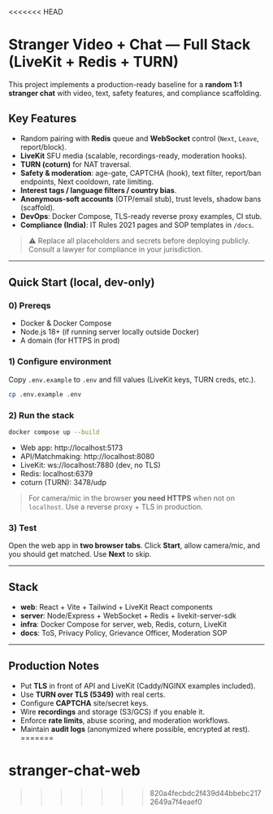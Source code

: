 <<<<<<< HEAD
# Stranger Video + Chat — Full Stack (LiveKit + Redis + TURN)

This project implements a production-ready baseline for a **random 1:1 stranger chat** with video, text, safety features, and compliance scaffolding.

## Key Features
- Random pairing with **Redis** queue and **WebSocket** control (`Next`, `Leave`, report/block).
- **LiveKit** SFU media (scalable, recordings-ready, moderation hooks).
- **TURN (coturn)** for NAT traversal.
- **Safety & moderation**: age-gate, CAPTCHA (hook), text filter, report/ban endpoints, Next cooldown, rate limiting.
- **Interest tags / language filters / country bias**.
- **Anonymous-soft accounts** (OTP/email stub), trust levels, shadow bans (scaffold).
- **DevOps**: Docker Compose, TLS-ready reverse proxy examples, CI stub.
- **Compliance (India)**: IT Rules 2021 pages and SOP templates in `/docs`.

> ⚠️ Replace all placeholders and secrets before deploying publicly. Consult a lawyer for compliance in your jurisdiction.

---

## Quick Start (local, dev-only)

### 0) Prereqs
- Docker & Docker Compose
- Node.js 18+ (if running server locally outside Docker)
- A domain (for HTTPS in prod)

### 1) Configure environment
Copy `.env.example` to `.env` and fill values (LiveKit keys, TURN creds, etc.).

```bash
cp .env.example .env
```

### 2) Run the stack
```bash
docker compose up --build
```

- Web app: http://localhost:5173
- API/Matchmaking: http://localhost:8080
- LiveKit: ws://localhost:7880 (dev, no TLS)
- Redis: localhost:6379
- coturn (TURN): 3478/udp

> For camera/mic in the browser **you need HTTPS** when not on `localhost`. Use a reverse proxy + TLS in production.

### 3) Test
Open the web app in **two browser tabs**. Click **Start**, allow camera/mic, and you should get matched. Use **Next** to skip.

---

## Stack
- **web**: React + Vite + Tailwind + LiveKit React components
- **server**: Node/Express + WebSocket + Redis + livekit-server-sdk
- **infra**: Docker Compose for server, web, Redis, coturn, LiveKit
- **docs**: ToS, Privacy Policy, Grievance Officer, Moderation SOP

---

## Production Notes
- Put **TLS** in front of API and LiveKit (Caddy/NGINX examples included).
- Use **TURN over TLS (5349)** with real certs.
- Configure **CAPTCHA** site/secret keys.
- Wire **recordings** and storage (S3/GCS) if you enable it.
- Enforce **rate limits**, abuse scoring, and moderation workflows.
- Maintain **audit logs** (anonymized where possible, encrypted at rest).
=======
# stranger-chat-web
>>>>>>> 820a4fecbdc2f439d44bbebc2172649a7f4eaef0
